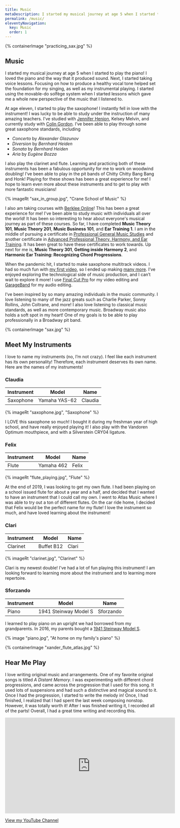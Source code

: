 ```yaml
---
title: Music
metaDescription: I started my musical journey at age 5 when I started to play the piano! I play piano, saxophone, clarinet, and flute, and sing.
permalink: /music/
eleventyNavigation:
  key: Music
  order: 1
---
```


<section class="section">
    {% containerImage "practicing_sax.jpg" %}
    <article class="content">

## Music

I started my musical journey at age 5 when I started to play the piano! I loved the piano and the way that it produced sound. Next, I started taking voice lessons. Focusing on how to produce a healthy vocal tone helped set the foundation for my singing, as well as my instrumental playing. I started using the movable-do solfège system when I started lessons which gave me a whole new perspective of the music that I listened to. 

At age eleven, I started to play the saxophone! I instantly fell in love with the instrument! I was lucky to be able to study under the instruction of many amazing teachers. I’ve studied with [Jennifer Henion](https://www.ithaca.edu/staff/jhenion), Kelsey Melvin, and currently study with [Colin Gordon](http://colingordonmusic.com/). I’ve been able to play through some great saxophone standards, including

* _Concerto_ by _Alexander Glazunov_
* _Diversion_ by _Bernhard Heiden_
* _Sonata_ by _Bernhard Heiden_
* _Aria_ by _Eugène Bozza_

I also play the clarinet and flute. Learning and practicing both of these instruments has been a fabulous opportunity for me to work on woodwind doubling! I’ve been able to play in the pit bands of Chitty Chitty Bang Bang and Honk! Playing for these shows has been a great experience for me! I hope to learn even more about these instruments and to get to play with more fantastic musicians! 

{% imageRt "sax_in_group.jpg", "Crane School of Music" %} 

I also am taking courses with [Berklee Online](https://online.berklee.edu/)! This has been a great experience for me! I've been able to study music with individuals all over the world! It has been so interesting to hear about everyone's musical journey as part of these courses. So far, I have completed **Music Theory 101**, **Music Theory 201**, **Music Business 101**, and **Ear Training 1**. I am in the middle of pursuing a certificate in [Professional General Music Studies](https://online.berklee.edu/certificates/general-music-studies-professional) and another certificate in [Advanced Professional Theory, Harmony, and Ear Training](https://online.berklee.edu/certificates/theory-harmony-ear-training-advanced-professional). It has been great to have these certificates to work towards. Up next for me is, **Music Theory 301**, **Getting inside Harmony 2**, and **Harmonic Ear Training: Recognizing Chord Progressions**.

When the pandemic hit, I started to make saxophone multitrack videos. I had so much fun with [my first video](https://www.youtube.com/watch?v=1f0eIEh81dM), so I ended up making [many more](https://www.youtube.com/channel/UCPfyuV99V6vOAUSYS7VrwZw/videos). I’ve enjoyed exploring the technological side of music production, and I can’t wait to explore it more! I use [Final Cut Pro](https://www.apple.com/final-cut-pro/) for my video editing and [GarageBand](https://www.apple.com/mac/garageband/) for my audio editing.

I’ve been inspired by so many amazing individuals in the music community. I love listening to many of the jazz greats such as Charlie Parker, Sonny Rollins, John Coltrane, and more! I also love listening to classical music standards, as well as more contemporary music. Broadway music also holds a soft spot in my heart! One of my goals is to be able to play professionally in a Broadway pit band.

  </article>
</section>
<section class="section">
    {% containerImage "sax.jpg" %}
    <article class="content">

## Meet My Instruments

I love to name my instruments (no, I’m not crazy). I feel like each instrument has its own personality! Therefore, each instrument deserves its own name. Here are the names of my instruments!

### Claudia 

<table>
  <thead>
    <th>Instrument</th>
    <th>Model</th>
    <th>Name</th>
  </thead>
  <tbody>
    <td>Saxophone</td>
    <td>Yamaha YAS-62</td>
    <td>Claudia</td>
  </tbody>
</table>

{% imageRt "saxophone.jpg", "Saxophone" %} 

I LOVE this saxophone so much! I bought it during my freshman year of high school, and have really enjoyed playing it! I also play with the Vandoren Optimum mouthpiece, and with a Silverstein CRY04 ligature.

### Felix 

<table>
  <thead>
    <th>Instrument</th>
    <th>Model</th>
    <th>Name</th>
  </thead>
  <tbody>
    <td>Flute</td>
    <td>Yamaha 462</td>
    <td>Felix</td>
  </tbody>
</table>

{% imageRt "flute_playing.jpg", "Flute" %} 

At the end of 2019, I was looking to get my own flute. I had been playing on a school issued flute for about a year and a half, and decided that I wanted to have an instrument that I could call my own. I went to Atlas Music where I was able to try out a ton of different flutes. On the car ride home, I decided that Felix would be the perfect name for my flute! I love the instrument so much, and have loved learning about the instrument! 

### Clari

<table>
  <thead>
    <th>Instrument</th>
    <th>Model</th>
    <th>Name</th>
  </thead>
  <tbody>
    <td>Clarinet</td>
    <td>Buffet B12</td>
    <td>Clari</td>
  </tbody>
</table>

{% imageRt "clarinet.jpg", "Clarinet" %} 

Clari is my newest double! I’ve had a lot of fun playing this instrument! I am looking forward to learning more about the instrument and to learning more repertoire. 

### Sforzando

<table>
  <thead>
    <th>Instrument</th>
    <th>Model</th>
    <th>Name</th>
  </thead>
  <tbody>
    <td>Piano</td>
    <td>1941 Steinway Model S</td>
    <td>Sforzando</td>
  </tbody>
</table>

I learned to play piano on an upright we had borrowed from my grandparents. In 2016, my parents bought a [1941 Steinway Model S](https://www.steinway.com/pianos/steinway/grand/model-s). 

{% image "piano.jpg", "At home on my family's piano" %} 

  </article>
</section>
<section class="section">
    {% containerImage "xander_flute_atlas.jpg" %}
    <article class="content">

## Hear Me Play

I love writing original music and arrangements. One of my favorite original songs is titled _A Distant Memory_. I was experimenting with different chord progressions, and came across the progression that I used for this song. It used lots of suspensions and had such a distinctive and magical sound to it. Once I had the progression, I started to write the melody in! Once, I had finished, I realized that I had spent the last week composing nonstop. However, it was totally worth it! After I was finished writing it, I recorded all of the parts! Overall, I had a great time writing and recording this.

<iframe width="560" height="315" src="https://www.youtube.com/embed/kX5qIVHMEAI" frameborder="0" allow="accelerometer; autoplay; clipboard-write; encrypted-media; gyroscope; picture-in-picture" allowfullscreen></iframe>

<a href="https://www.youtube.com/channel/UCPfyuV99V6vOAUSYS7VrwZw" class="button">View my YouTube Channel</a>

  </article>
</section>
